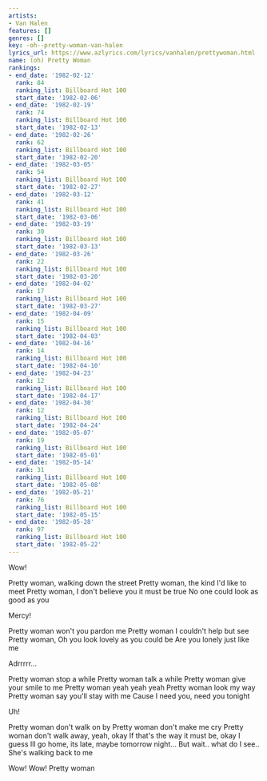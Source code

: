 ```yaml
---
artists:
- Van Halen
features: []
genres: []
key: -oh--pretty-woman-van-halen
lyrics_url: https://www.azlyrics.com/lyrics/vanhalen/prettywoman.html
name: (oh) Pretty Woman
rankings:
- end_date: '1982-02-12'
  rank: 84
  ranking_list: Billboard Hot 100
  start_date: '1982-02-06'
- end_date: '1982-02-19'
  rank: 74
  ranking_list: Billboard Hot 100
  start_date: '1982-02-13'
- end_date: '1982-02-26'
  rank: 62
  ranking_list: Billboard Hot 100
  start_date: '1982-02-20'
- end_date: '1982-03-05'
  rank: 54
  ranking_list: Billboard Hot 100
  start_date: '1982-02-27'
- end_date: '1982-03-12'
  rank: 41
  ranking_list: Billboard Hot 100
  start_date: '1982-03-06'
- end_date: '1982-03-19'
  rank: 30
  ranking_list: Billboard Hot 100
  start_date: '1982-03-13'
- end_date: '1982-03-26'
  rank: 22
  ranking_list: Billboard Hot 100
  start_date: '1982-03-20'
- end_date: '1982-04-02'
  rank: 17
  ranking_list: Billboard Hot 100
  start_date: '1982-03-27'
- end_date: '1982-04-09'
  rank: 15
  ranking_list: Billboard Hot 100
  start_date: '1982-04-03'
- end_date: '1982-04-16'
  rank: 14
  ranking_list: Billboard Hot 100
  start_date: '1982-04-10'
- end_date: '1982-04-23'
  rank: 12
  ranking_list: Billboard Hot 100
  start_date: '1982-04-17'
- end_date: '1982-04-30'
  rank: 12
  ranking_list: Billboard Hot 100
  start_date: '1982-04-24'
- end_date: '1982-05-07'
  rank: 19
  ranking_list: Billboard Hot 100
  start_date: '1982-05-01'
- end_date: '1982-05-14'
  rank: 31
  ranking_list: Billboard Hot 100
  start_date: '1982-05-08'
- end_date: '1982-05-21'
  rank: 76
  ranking_list: Billboard Hot 100
  start_date: '1982-05-15'
- end_date: '1982-05-28'
  rank: 97
  ranking_list: Billboard Hot 100
  start_date: '1982-05-22'
---
```


Wow!

Pretty woman, walking down the street
Pretty woman, the kind I'd like to meet
Pretty woman, I don't believe you it must be true
No one could look as good as you

Mercy!

Pretty woman won't you pardon me
Pretty woman I couldn't help but see
Pretty woman, Oh you look lovely as you could be
Are you lonely just like me

Adrrrrr...

Pretty woman stop a while
Pretty woman talk a while
Pretty woman give your smile to me
Pretty woman yeah yeah yeah
Pretty woman look my way
Pretty woman say you'll stay with me
Cause I need you, need you tonight

Uh!

Pretty woman don't walk on by
Pretty woman don't make me cry
Pretty woman don't walk away, yeah, okay
If that's the way it must be, okay
I guess Ill go home, its late, maybe tomorrow night...
But wait.. what do I see..
She's walking back to me

Wow!
Wow!
Pretty woman



